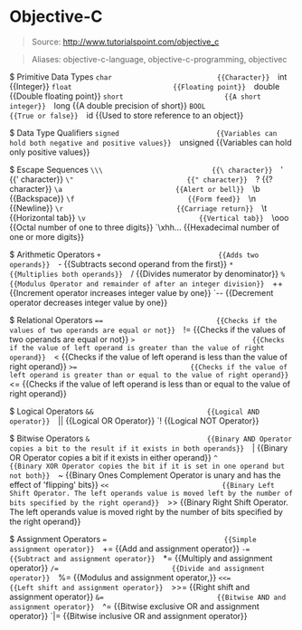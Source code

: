 # Objective-C

> Source: http://www.tutorialspoint.com/objective_c

> Aliases: objective-c-language, objective-c-programming, objectivec

$ Primitive Data Types
    `char                          {{Character}} 
    `int                           {{Integer}} 
    `float                         {{Floating point}} 
    `double                        {{Double floating point}} 
    `short                         {{A short integer}} 
    `long                          {{A double precision of short}} 
    `BOOL                          {{True or false}} 
    `id                            {{Used to store reference to an object}} 

$ Data Type Qualifiers
    `signed                        {{Variables can hold both negative and positive values}} 
    `unsigned                      {{Variables can hold only positive values}} 

$ Escape Sequences
    `\\\                           {{\ character}} 
    `\'                            {{' character}} 
    `\"                            {{" character}} 
    `\?                            {{? character}} 
    `\a                            {{Alert or bell}} 
    `\b                            {{Backspace}} 
    `\f                            {{Form feed}} 
    `\n                            {{Newline}} 
    `\r                            {{Carriage return}} 
    `\t                            {{Horizontal tab}} 
    `\v                            {{Vertical tab}} 
    `\ooo                          {{Octal number of one to three digits}} 
    `\xhh...                       {{Hexadecimal number of one or more digits}} 

$ Arithmetic Operators
    `+                             {{Adds two operands}} 
    `-                             {{Subtracts second operand from the first}} 
    `*                             {{Multiplies both operands}} 
    `/                             {{Divides numerator by denominator}} 
    `%                             {{Modulus Operator and remainder of after an integer division}} 
    `++                            {{Increment operator increases integer value by one}} 
    `--                            {{Decrement operator decreases integer value by one}} 

$ Relational Operators
    `==                            {{Checks if the values of two operands are equal or not}} 
    `!=                            {{Checks if the values of two operands are equal or not}} 
    `>                             {{Checks if the value of left operand is greater than the value of right operand}} 
    `<                             {{Checks if the value of left operand is less than the value of right operand}} 
    `>=                            {{Checks if the value of left operand is greater than or equal to the value of right operand}} 
    `<=                            {{Checks if the value of left operand is less than or equal to the value of right operand}} 

$ Logical Operators
    `&&                            {{Logical AND operator}} 
    `||                            {{Logical OR Operator}} 
    `!                             {{Logical NOT Operator}} 

$ Bitwise Operators
    `&                             {{Binary AND Operator copies a bit to the result if it exists in both operands}} 
    `|                             {{Binary OR Operator copies a bit if it exists in either operand}} 
    `^                             {{Binary XOR Operator copies the bit if it is set in one operand but not both}} 
    `~                             {{Binary Ones Complement Operator is unary and has the effect of 'flipping' bits}} 
    `<<                            {{Binary Left Shift Operator. The left operands value is moved left by the number of bits specified by the right operand}} 
    `>>                            {{Binary Right Shift Operator. The left operands value is moved right by the number of bits specified by the right operand}} 

$ Assignment Operators
    `=                             {{Simple assignment operator}} 
    `+=                            {{Add and assignment operator}} 
    `-=                            {{Subtract and assignment operator}} 
    `*=                            {{Multiply and assignment operator}} 
    `/=                            {{Divide and assignment operator}} 
    `%=                            {{Modulus and assignment operator,}} 
    `<<=                           {{Left shift and assignment operator}} 
    `>>=                           {{Right shift and assignment operator}} 
    `&=                            {{Bitwise AND and assignment operator}} 
    `^=                            {{Bitwise exclusive OR and assignment operator}} 
    `|=                            {{Bitwise inclusive OR and assignment operator}} 


